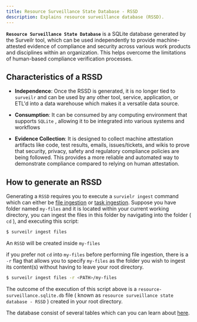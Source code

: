 ```yaml
---
title: Resource Surveillance State Database - RSSD
description: Explains resource surveillance database (RSSD).
---
```


**`Resource Surveillance State Database`**  is a SQLite database generated by the Surveilr tool, which can be used independently to provide machine-attested evidence of compliance and security across various work products and disciplines within an organization. This helps overcome the limitations of human-based compliance verification processes.

## Characteristics of a RSSD

- **Independence**: Once the RSSD is generated, it is no longer tied to `surveilr` and can be used by any other tool, service, application, or ETL'd into a data warehouse which makes it a versatile data source.

- **Consumption**: It can be consumed by any computing environment that supports `SQLite` 
, allowing it to be integrated into various systems and workflows

- **Evidence Collection**: It is designed to collect machine attestation artifacts like code, test results, emails, issues/tickets, and wikis to prove that security, privacy, safety and regulatory compliance policies are being followed. This provides a more reliable and automated way to demonstrate compliance compared to relying on human attestation.

## How to generate an RSSD

Generating a `RSSD` requires you to execute a `survielr ingest` command which can either be [file ingestion](/surveilr/reference/ingest/files#ingest-files) or [task ingestion](/surveilr/reference/ingest/files). Suppose you have folder  named `my-files` and it is located within your current working directory, you can ingest the files in this folder by navigating into the folder ( `cd` ), and  executing this script:

```bash
$ surveilr ingest files 
```
An `RSSD` will be created inside `my-files`

if you prefer not `cd` into `my-files` before performing file ingestion, there is a `-r` flag that allows you to specify `my-files` as the folder you wish to ingest its content(s) without having to leave your root directory.

```bash
$ surveilr ingest files -r <PATH>/my-files
```

The outcome of the execution of this script above is a `resource-surveillance.sqlite.db` file ( known as `resource surveillance state database - RSSD` ) created in your root directory. 

The database consist of several tables which can you can learn about [here](/surveilr/reference/db/surveilr-state-schema/state-schema#tables).



